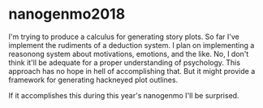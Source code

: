 # nanogenmo2018

I'm trying to produce a calculus for generating story plots.
So far I've implement the rudiments of a deduction system.
I plan on implementing a reasonong system about motivations, emotions, and the like.
No, I don't think it'll be adequate for a proper understanding of psychology.
This approach has no hope in hell of accomplishing that.
But it might provide a framework for generating hackneyed plot outlines.

If it accomplishes this during this year's nanogenmo I'll be surprised.

